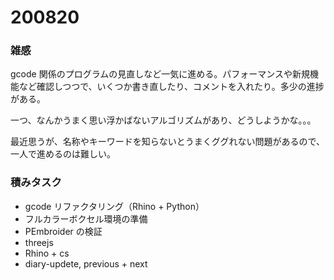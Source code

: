 # 200820  

### 雑感  

gcode 関係のプログラムの見直しなど一気に進める。パフォーマンスや新規機能など確認しつつで、いくつか書き直したり、コメントを入れたり。多少の進捗がある。  

一つ、なんかうまく思い浮かばないアルゴリズムがあり、どうしようかな。。。  

最近思うが、名称やキーワードを知らないとうまくググれない問題があるので、一人で進めるのは難しい。  

### 積みタスク  

- gcode リファクタリング（Rhino + Python）  
- フルカラーボクセル環境の準備  
- PEmbroider の検証  
- threejs  
- Rhino + cs  
- diary-updete, previous + next  